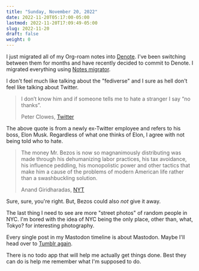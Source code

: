 ```yaml
---
title: "Sunday, November 20, 2022"
date: 2022-11-20T05:17:00-05:00
lastmod: 2022-11-20T17:09:49-05:00
slug: 2022-11-20
draft: false
weight: 0
---
```


I just migrated all of my Org-roam notes into [Denote](https://protesilaos.com/emacs/denote). I've been switching between them for months and have recently decided to commit to Denote. I migrated everything using [Notes migrator](https://github.com/bitspook/notes-migrator/blob/master/nm-org-roam-to-denote.el).

I don't feel much like talking about the "fediverse" and I sure as hell don't feel like talking about Twitter.

> I don’t know him and if someone tells me to hate a stranger I say “no thanks”.
>
> Peter Clowes, [Twitter](https://twitter.com/peterclowes/status/1593458225533313025)

The above quote is from a newly ex-Twitter employee and refers to his boss, Elon Musk. Regardless of what one thinks of Elon, I agree with not being told who to hate.

<div class="simple-bq">

> The money Mr. Bezos is now so magnanimously distributing was made through his dehumanizing labor practices, his tax avoidance, his influence peddling, his monopolistic power and other tactics that make him a cause of the problems of modern American life rather than a swashbuckling solution.
>
> Anand Giridharadas, [NYT](https://www.nytimes.com/2022/11/19/opinion/musk-trump-bezos-bankman-fried-billionaires.html)
</div>

Sure, sure, you're right. But, Bezos could also _not_ give it away.

The last thing I need to see are more "street photos" of random people in NYC. I'm bored with the idea of NYC being the only place, other than, what, Tokyo? for interesting photography.

Every single post in my Mastodon timeline is about Mastodon. Maybe I'll head over to [Tumblr again](https://jackbaty.tumblr.com/).

There is no todo app that will help me actually get things done. Best they can do is help me remember what I'm supposed to do.


[//]: # "Exported with love from a post written in Org mode"
[//]: # "- https://github.com/kaushalmodi/ox-hugo"